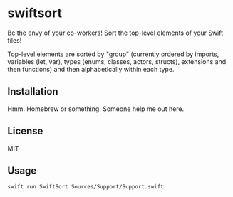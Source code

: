 # swiftsort

Be the envy of your co-workers! Sort the top-level elements of your Swift files!

Top-level elements are sorted by "group" (currently ordered by imports, variables (let, var), types (enums, classes, actors, structs), extensions and then functions) and then alphabetically within each type.

## Installation

Hmm. Homebrew or something. Someone help me out here.

## License

MIT

## Usage

```sh
swift run SwiftSort Sources/Support/Support.swift
```
